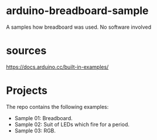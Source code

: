 # arduino-breadboard-sample
A samples how breadboard was used. No software involved

# sources
https://docs.arduino.cc/built-in-examples/

# Projects
The repo contains the following examples:
- Sample 01: Breadboard.
- Sample 02: Suit of LEDs which fire for a period.
- Sample 03: RGB.